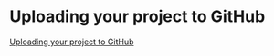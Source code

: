 # Uploading your project to GitHub
[Uploading your project to GitHub](https://lab.github.com/githubtraining/uploading-your-project-to-github)

